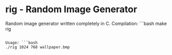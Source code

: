 # rig - Random Image Generator

Random image generator written completely in C.
Compilation: ```bash
make rig
```

Usage: ```bash
./rig 1024 768 wallpaper.bmp
```
